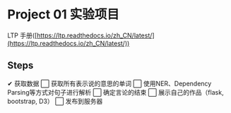 # Project 01 实验项目

LTP 手册([https://ltp.readthedocs.io/zh_CN/latest/](https://ltp.readthedocs.io/zh_CN/latest/))

## Steps

✔ 获取数据
⬜ 获取所有表示说的意思的单词
⬜ 使用NER、Dependency Parsing等方式对句子进行解析
⬜ 确定言论的结束
⬜ 展示自己的作品（flask, bootstrap, D3）
⬜ 发布到服务器
